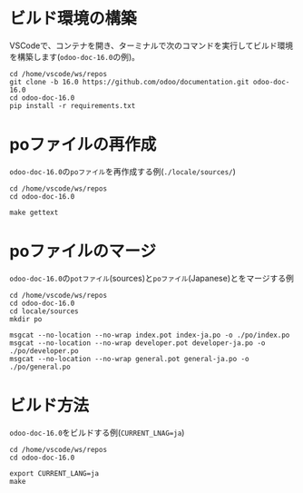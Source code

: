 # ビルド環境の構築

VSCodeで、コンテナを開き、ターミナルで次のコマンドを実行してビルド環境を構築します(`odoo-doc-16.0`の例)。

```
cd /home/vscode/ws/repos
git clone -b 16.0 https://github.com/odoo/documentation.git odoo-doc-16.0
cd odoo-doc-16.0
pip install -r requirements.txt
```

# poファイルの再作成

`odoo-doc-16.0`の`poファイル`を再作成する例(`./locale/sources/`)

```
cd /home/vscode/ws/repos
cd odoo-doc-16.0

make gettext
```

# poファイルのマージ

`odoo-doc-16.0`の`potファイル`(sources)と`poファイル`(Japanese)とをマージする例

```
cd /home/vscode/ws/repos
cd odoo-doc-16.0
cd locale/sources
mkdir po

msgcat --no-location --no-wrap index.pot index-ja.po -o ./po/index.po
msgcat --no-location --no-wrap developer.pot developer-ja.po -o ./po/developer.po
msgcat --no-location --no-wrap general.pot general-ja.po -o ./po/general.po
```

# ビルド方法

`odoo-doc-16.0`をビルドする例(`CURRENT_LNAG=ja`)

```
cd /home/vscode/ws/repos
cd odoo-doc-16.0

export CURRENT_LANG=ja
make
```
